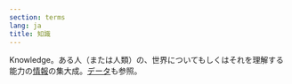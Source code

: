 ```yaml
---
section: terms
lang: ja
title: 知識
---
```


Knowledge。ある人（または人類）の、世界についてもしくはそれを理解する能力の[情報](/glossary/ja/terms/information/)の集大成。[データ](/glossary/ja/terms/data/)も参照。
